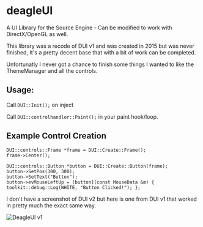 # deagleUI
A UI Library for the Source Engine - Can be modified to work with DirectX/OpenGL as well.

This library was a recode of DUI v1 and was created in 2015 but was never finished, It's a pretty decent base that with a bit of work can be completed. 


Unfortunatly I never got a chance to finish some things I wanted to like the ThemeManager and all the controls.

## Usage:

Call `DUI::Init();` on inject 


Call `DUI::controlhandler::Paint();` in your paint hook/loop.

## Example Control Creation

```
DUI::controls::Frame *frame = DUI::Create::Frame();
frame->Center();

DUI::controls::Button *button = DUI::Create::Button(frame);
button->SetPos(300, 300);
button->SetText("Button");
button->evMouseLeftUp = [button](const MouseData &m) { toolkit::debug::Log(WHITE, "Button Clicked!"); };
```


I don't have a screenshot of DUI v2 but here is one from DUI v1 that worked in pretty much the exact same way.

![DeagleUI v1](http://i.imgur.com/n9Dlg3e.jpg)